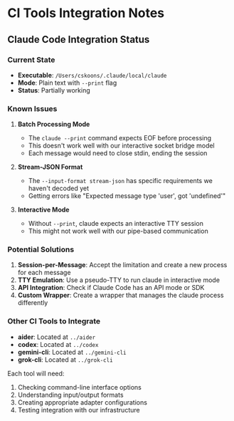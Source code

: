 # CI Tools Integration Notes

## Claude Code Integration Status

### Current State
- **Executable**: `/Users/cskoons/.claude/local/claude`
- **Mode**: Plain text with `--print` flag
- **Status**: Partially working

### Known Issues

1. **Batch Processing Mode**
   - The `claude --print` command expects EOF before processing
   - This doesn't work well with our interactive socket bridge model
   - Each message would need to close stdin, ending the session

2. **Stream-JSON Format**
   - The `--input-format stream-json` has specific requirements we haven't decoded yet
   - Getting errors like "Expected message type 'user', got 'undefined'"

3. **Interactive Mode**
   - Without `--print`, claude expects an interactive TTY session
   - This might not work well with our pipe-based communication

### Potential Solutions

1. **Session-per-Message**: Accept the limitation and create a new process for each message
2. **TTY Emulation**: Use a pseudo-TTY to run claude in interactive mode
3. **API Integration**: Check if Claude Code has an API mode or SDK
4. **Custom Wrapper**: Create a wrapper that manages the claude process differently

### Other CI Tools to Integrate

- **aider**: Located at `../aider`
- **codex**: Located at `../codex`
- **gemini-cli**: Located at `../gemini-cli`
- **grok-cli**: Located at `../grok-cli`

Each tool will need:
1. Checking command-line interface options
2. Understanding input/output formats
3. Creating appropriate adapter configurations
4. Testing integration with our infrastructure